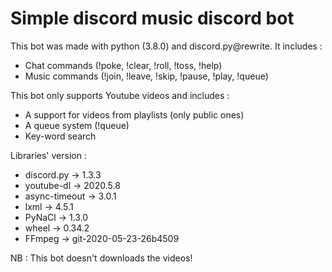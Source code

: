 # Simple discord music discord bot
This bot was made with python (3.8.0) and discord.py@rewrite. It includes :
- Chat commands (!poke, !clear, !roll, !toss, !help)
- Music commands (!join, !leave, !skip, !pause, !play, !queue)

This bot only supports Youtube videos and includes :
- A support for videos from playlists (only public ones)
- A queue system (!queue)
- Key-word search

Libraries' version :
- discord.py → 1.3.3
- youtube-dl → 2020.5.8
- async-timeout → 3.0.1
- lxml → 4.5.1
- PyNaCl → 1.3.0
- wheel → 0.34.2
- FFmpeg → git-2020-05-23-26b4509

NB : This bot doesn't downloads the videos!
